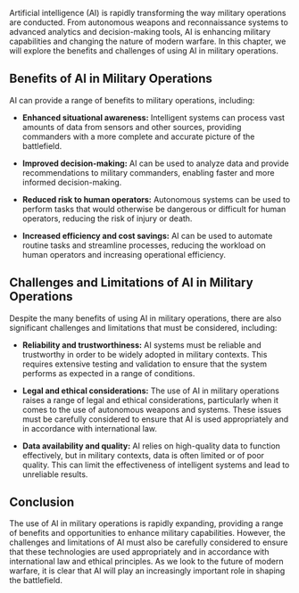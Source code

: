 
Artificial intelligence (AI) is rapidly transforming the way military operations are conducted. From autonomous weapons and reconnaissance systems to advanced analytics and decision-making tools, AI is enhancing military capabilities and changing the nature of modern warfare. In this chapter, we will explore the benefits and challenges of using AI in military operations.

Benefits of AI in Military Operations
-------------------------------------

AI can provide a range of benefits to military operations, including:

* **Enhanced situational awareness:** Intelligent systems can process vast amounts of data from sensors and other sources, providing commanders with a more complete and accurate picture of the battlefield.

* **Improved decision-making:** AI can be used to analyze data and provide recommendations to military commanders, enabling faster and more informed decision-making.

* **Reduced risk to human operators:** Autonomous systems can be used to perform tasks that would otherwise be dangerous or difficult for human operators, reducing the risk of injury or death.

* **Increased efficiency and cost savings:** AI can be used to automate routine tasks and streamline processes, reducing the workload on human operators and increasing operational efficiency.

Challenges and Limitations of AI in Military Operations
-------------------------------------------------------

Despite the many benefits of using AI in military operations, there are also significant challenges and limitations that must be considered, including:

* **Reliability and trustworthiness:** AI systems must be reliable and trustworthy in order to be widely adopted in military contexts. This requires extensive testing and validation to ensure that the system performs as expected in a range of conditions.

* **Legal and ethical considerations:** The use of AI in military operations raises a range of legal and ethical considerations, particularly when it comes to the use of autonomous weapons and systems. These issues must be carefully considered to ensure that AI is used appropriately and in accordance with international law.

* **Data availability and quality:** AI relies on high-quality data to function effectively, but in military contexts, data is often limited or of poor quality. This can limit the effectiveness of intelligent systems and lead to unreliable results.

Conclusion
----------

The use of AI in military operations is rapidly expanding, providing a range of benefits and opportunities to enhance military capabilities. However, the challenges and limitations of AI must also be carefully considered to ensure that these technologies are used appropriately and in accordance with international law and ethical principles. As we look to the future of modern warfare, it is clear that AI will play an increasingly important role in shaping the battlefield.
